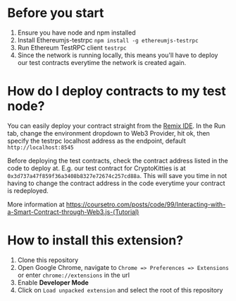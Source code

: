 # Before you start
1. Ensure you have node and npm installed
2. Install Ethereumjs-testrpc `npm install -g ethereumjs-testrpc`
3. Run Ethereum TestRPC client `testrpc`
4. Since the network is running locally, this means you'll have to deploy our test contracts everytime the network is created again. 

# How do I deploy contracts to my test node?
You can easily deploy your contract straight from the [Remix IDE](remix.ethereum.org). 
In the Run tab, change the environment dropdown to Web3 Provider, hit ok, then specify the testrpc localhost address as the endpoint, default `http://localhost:8545`

Before deploying the test contracts, check the contract address listed in the code to deploy at. E.g. our test contract for CryptoKitties is at `0x3d737a47f859f36a3408b8327e72674c257cd88a`. This will save you time in not having to change the contract address in the code everytime your contract is redeployed.

More information at https://coursetro.com/posts/code/99/Interacting-with-a-Smart-Contract-through-Web3.js-(Tutorial)

# How to install this extension?
1. Clone this repository
2. Open Google Chrome, navigate to `Chrome => Preferences => Extensions` or enter `chrome://extensions` in the url
3. Enable **Developer Mode**
4. Click on `Load unpacked extension` and select the root of this repository
